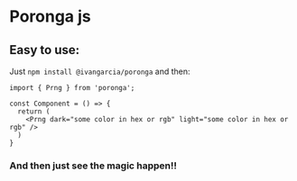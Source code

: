 # Poronga js

## Easy to use:

Just `npm install @ivangarcia/poronga` and then:

```
import { Prng } from 'poronga';

const Component = () => {
  return (
    <Prng dark="some color in hex or rgb" light="some color in hex or rgb" />
  )
}
```
### And then just see the magic happen!!
